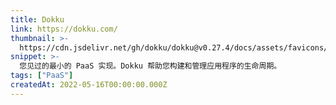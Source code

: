 ```yaml
---
title: Dokku
link: https://dokku.com/
thumbnail: >-
  https://cdn.jsdelivr.net/gh/dokku/dokku@v0.27.4/docs/assets/favicons/apple-touch-icon-180x180.png
snippet: >-
  您见过的最小的 PaaS 实现。Dokku 帮助您构建和管理应用程序的生命周期。
tags: ["PaaS"]
createdAt: 2022-05-16T00:00:00.000Z
---
```

